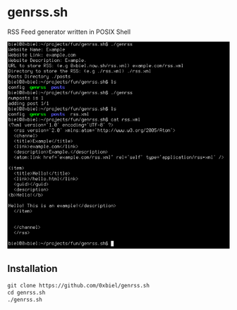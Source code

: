 # genrss.sh

RSS Feed generator written in POSIX Shell

![](demo.png)

## Installation

```
git clone https://github.com/0xbiel/genrss.sh
cd genrss.sh
./genrss.sh
```

